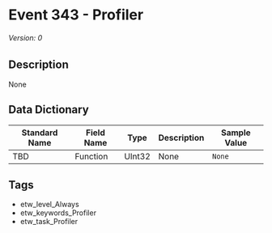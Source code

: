 # Event 343 - Profiler
###### Version: 0

## Description
None

## Data Dictionary
|Standard Name|Field Name|Type|Description|Sample Value|
|---|---|---|---|---|
|TBD|Function|UInt32|None|`None`|

## Tags
* etw_level_Always
* etw_keywords_Profiler
* etw_task_Profiler